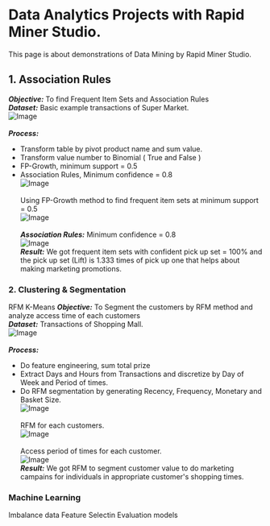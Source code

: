 # Data Analytics Projects with Rapid Miner Studio.
This page is about demonstrations of Data Mining by Rapid Miner Studio.<br />
## 1. Association Rules
***Objective:*** To find Frequent Item Sets and Association Rules<br />
***Dataset:*** Basic example transactions of Super Market.<br />
![Image](https://github.com/Pakkawatk/portfolio/blob/gh-pages/img/rap_asso1.PNG?raw=true)<br /><br />
***Process:***
- Transform table by pivot product name and sum value.<br />
- Transform value number to Binomial ( True and False )<br />
- FP-Growth, minimum support = 0.5<br />
- Association Rules, Minimum confidence = 0.8<br />
![Image](https://github.com/Pakkawatk/portfolio/blob/gh-pages/img/rap_asso2.PNG?raw=true)<br /><br />
Using FP-Growth method to find frequent item sets at minimum support = 0.5<br />
![Image](https://github.com/Pakkawatk/portfolio/blob/gh-pages/img/rap_asso3.PNG?raw=true)<br /><br />
***Association Rules:*** Minimum confidence = 0.8<br /> 
![Image](https://github.com/Pakkawatk/portfolio/blob/gh-pages/img/rap_asso4.PNG?raw=true)<br />
***Result:*** We got frequent item sets with confident pick up set = 100% and the pick up set (Lift) is 1.333 times  of pick up one that helps about making marketing promotions.<br />
### 2. Clustering & Segmentation
RFM
K-Means
***Objective:*** To Segment the customers by RFM method and analyze access time of each customers<br />
***Dataset:*** Transactions of Shopping Mall.<br />
![Image](https://github.com/Pakkawatk/portfolio/blob/gh-pages/img/rap_rfm1.PNG?raw=true)<br /><br />
***Process:***
- Do feature engineering, sum total prize<br />
- Extract Days and Hours from Transactions and discretize by Day of Week and Period of times.<br />
- Do RFM segmentation by generating Recency, Frequency, Monetary and Basket Size.<br />
![Image](https://github.com/Pakkawatk/portfolio/blob/gh-pages/img/rap_rfm2PNG?raw=true)<br /><br />
RFM for each customers.<br />
![Image](https://github.com/Pakkawatk/portfolio/blob/gh-pages/img/rap_rfm3.PNG?raw=true)<br /><br />
Access period of times for each customer.<br />
![Image](https://github.com/Pakkawatk/portfolio/blob/gh-pages/img/rap_rfm4.PNG?raw=true)<br />
***Result:*** We got RFM to segment customer value to do marketing campains for individuals in appropriate customer's shopping times.<br />

### Machine Learning

Imbalance data
Feature Selectin
Evaluation models

